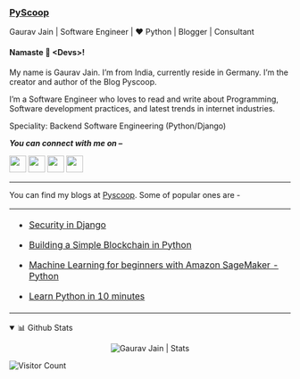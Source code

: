 ### [PyScoop](http://www.pyscoop.com)

Gaurav Jain | Software Engineer | ❤️ Python | Blogger | Consultant

#### Namaste 🙏 <Devs<Devs/>>!
My name is Gaurav Jain. I’m from India, currently reside in Germany. I’m the creator and author of the Blog Pyscoop.

I’m a Software Engineer who loves to read and write about Programming, Software development practices, and latest trends in internet industries.

Speciality: Backend Software Engineering (Python/Django)


<p>
  <b><i>You can connect with me on –</i></b>
  
[<img height="30" src="https://img.shields.io/badge/linkedin-blue.svg?&style=for-the-badge&logo=linkedin&logoColor=white" />][LinkedIn]
[<img height="30" src = "https://img.shields.io/badge/Facebook-036be4.svg?&style=for-the-badge&logo=facebook&logoColor=white">][Facebook]
[<img height="30" src = "https://img.shields.io/badge/Youtube-%23E4405F.svg?&style=for-the-badge&logo=Youtube&logoColor=white">][Youtube] 
[<img height="30" src="https://img.shields.io/badge/twitter-%231DA1F2.svg?&style=for-the-badge&logo=twitter&logoColor=white" />][twitter]
<br />
<hr />


<table>
  
  You can find my blogs at [Pyscoop](https://www.pyscoop.com). Some of popular ones are -

  <tr><td>
  
- [Security in Django](https://www.pyscoop.com/security-in-the-django-application/)
      
- [Building a Simple Blockchain in Python](https://www.pyscoop.com/building-a-simple-blockchain-in-python/)
      
- [Machine Learning for beginners with Amazon SageMaker - Python](https://www.pyscoop.com/machine-learning-for-beginners-with-amazon-sagemaker/)
      
- [Learn Python in 10 minutes](https://www.pyscoop.com/learn-python-in-10-minutes/)
</td></tr>
</table>

<details open>
 <summary>📊 Github Stats</summary>
 <p align="center"> <img src="https://github-readme-stats.vercel.app/api?username=gjain0&show_icons=true&theme=gotham" alt="Gaurav Jain | Stats" />
</details>


![Visitor Count](https://profile-counter.glitch.me/{gjain0}/count.svg)

[twitter]: https://twitter.com/gauravvjn
[instagram]: https://instagram.com/gauravvjn
[youtube]: https://www.youtube.com/channel/UCpg35vACbcgswUgHWf2br9A
[linkedin]: https://www.linkedin.com/in/gauravvjn/
[Facebook]: https://www.facebook.com/pyscoop
